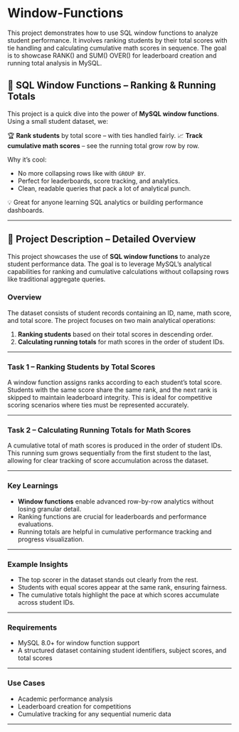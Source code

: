 # Window-Functions
This project demonstrates how to use SQL window functions to analyze student performance. It involves ranking students by their total scores with tie handling and calculating cumulative math scores in sequence. The goal is to showcase RANK() and SUM() OVER() for leaderboard creation and running total analysis in MySQL.


## 🎯 SQL Window Functions – Ranking & Running Totals

This project is a quick dive into the power of **MySQL window functions**. Using a small student dataset, we:

🏆 **Rank students** by total score – with ties handled fairly.
📈 **Track cumulative math scores** – see the running total grow row by row.

Why it’s cool:

* No more collapsing rows like with `GROUP BY`.
* Perfect for leaderboards, score tracking, and analytics.
* Clean, readable queries that pack a lot of analytical punch.

💡 Great for anyone learning SQL analytics or building performance dashboards.

---

## 📌 Project Description – Detailed Overview

This project showcases the use of **SQL window functions** to analyze student performance data. The goal is to leverage MySQL’s analytical capabilities for ranking and cumulative calculations without collapsing rows like traditional aggregate queries.

### **Overview**

The dataset consists of student records containing an ID, name, math score, and total score. The project focuses on two main analytical operations:

1. **Ranking students** based on their total scores in descending order.
2. **Calculating running totals** for math scores in the order of student IDs.

---

### **Task 1 – Ranking Students by Total Scores**

A window function assigns ranks according to each student’s total score. Students with the same score share the same rank, and the next rank is skipped to maintain leaderboard integrity. This is ideal for competitive scoring scenarios where ties must be represented accurately.

---

### **Task 2 – Calculating Running Totals for Math Scores**

A cumulative total of math scores is produced in the order of student IDs. This running sum grows sequentially from the first student to the last, allowing for clear tracking of score accumulation across the dataset.

---

### **Key Learnings**

* **Window functions** enable advanced row-by-row analytics without losing granular detail.
* Ranking functions are crucial for leaderboards and performance evaluations.
* Running totals are helpful in cumulative performance tracking and progress visualization.

---

### **Example Insights**

* The top scorer in the dataset stands out clearly from the rest.
* Students with equal scores appear at the same rank, ensuring fairness.
* The cumulative totals highlight the pace at which scores accumulate across student IDs.

---

### **Requirements**

* MySQL 8.0+ for window function support
* A structured dataset containing student identifiers, subject scores, and total scores

---

### **Use Cases**

* Academic performance analysis
* Leaderboard creation for competitions
* Cumulative tracking for any sequential numeric data

---

